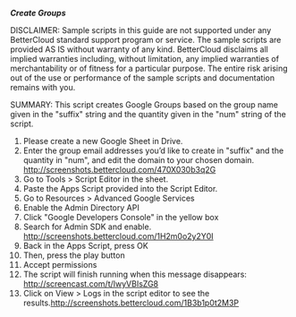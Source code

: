 ***Create Groups***

DISCLAIMER: Sample scripts in this guide are not supported under any BetterCloud standard support program or service. The sample scripts are provided AS IS without warranty of any kind. BetterCloud disclaims all implied warranties including, without limitation, any implied warranties of merchantability or of fitness for a particular purpose. The entire risk arising out of the use or performance of the sample scripts and documentation remains with you.

SUMMARY: This script creates Google Groups based on the group name given in the "suffix" string and the quantity given in the "num" string of the script.

1) Please create a new Google Sheet in Drive.
2) Enter the group email addresses you’d like to create in "suffix" and the quantity in "num", and edit the domain to your chosen domain. http://screenshots.bettercloud.com/470X030b3q2G
3) Go to Tools > Script Editor in the sheet.
4) Paste the Apps Script provided into the Script Editor.
5) Go to Resources > Advanced Google Services
6) Enable the Admin Directory API
7) Click "Google Developers Console" in the yellow box 
8) Search for Admin SDK and enable. http://screenshots.bettercloud.com/1H2m0o2y2Y0I
9) Back in the Apps Script, press OK
10) Then, press the play button
11) Accept permissions
12) The script will finish running when this message disappears: http://screencast.com/t/IwyVBIsZG8
13) Click on View > Logs in the script editor to see the results.http://screenshots.bettercloud.com/1B3b1p0t2M3P
